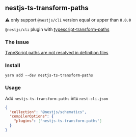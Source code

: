 ## nestjs-ts-transform-paths

:warning: only support `@nestjs/cli` version equal or upper than `8.0.0`

`@nestjs/cli` plugin with [typescript-transform-paths](https://github.com/LeDDGroup/typescript-transform-paths#readme)

### The issue

[TypeScript paths are not resolved in definition files](https://github.com/microsoft/TypeScript/issues/32999)

### Install

```
yarn add --dev nestjs-ts-transform-paths
```

### Usage

Add `nestjs-ts-transform-paths` into `nest-cli.json`

```json
{
  "collection": "@nestjs/schematics",
  "compilerOptions": {
    "plugins": ["nestjs-ts-transform-paths"]
  }
}
```
